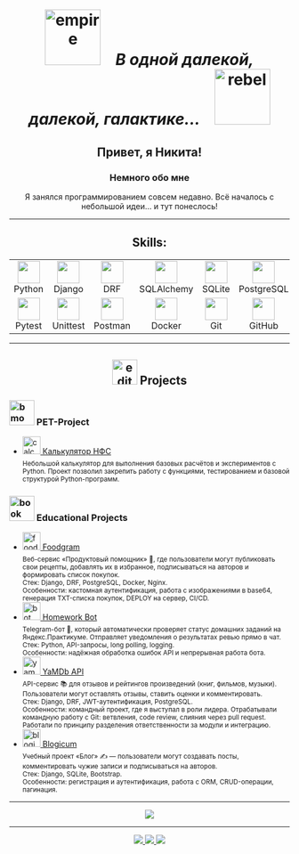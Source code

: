<h1 align="center">
  <img width="100" height="100" src="https://img.icons8.com/color/144/empire.png" alt="empire"/>
  &nbsp;&nbsp;
  <em>В одной далекой, далекой, галактике...</em>
  &nbsp;&nbsp;
  <img width="100" height="100" src="https://img.icons8.com/color/144/rebel.png" alt="rebel"/>
</h1>

<h2 align="center">Привет, я Никита!</h2>
<h3 align="center">Немного обо мне</h3>
<p align="center">Я занялся программированием совсем недавно. Всё началось с небольшой идеи… и тут понеслось!</p>

---

<h2 align="center">Skills:</h2>

<table align="center">
  <tr>
    <td align="center" width="130">
      <img src="https://cdn.jsdelivr.net/gh/devicons/devicon/icons/python/python-original.svg" width="40"/><br/>Python
    </td>
    <td align="center" width="130">
      <img src="https://cdn.jsdelivr.net/gh/devicons/devicon/icons/django/django-plain.svg" width="40"/><br/>Django
    </td>
    <td align="center" width="130">
      <img src="https://cdn.jsdelivr.net/gh/devicons/devicon/icons/django/django-plain.svg" width="40"/><br/>DRF
    </td>
    <td align="center" width="130">
      <img src="https://cdn.jsdelivr.net/gh/devicons/devicon/icons/sqlalchemy/sqlalchemy-original.svg" width="40"/><br/>SQLAlchemy
    </td>
    <td align="center" width="130">
      <img src="https://cdn.jsdelivr.net/gh/devicons/devicon/icons/sqlite/sqlite-original.svg" width="40"/><br/>SQLite
    </td>
    <td align="center" width="130">
      <img src="https://cdn.jsdelivr.net/gh/devicons/devicon/icons/postgresql/postgresql-original.svg" width="40"/><br/>PostgreSQL
    </td>
  </tr>
  <tr>
    <td align="center" width="130">
      <img src="https://cdn.jsdelivr.net/gh/devicons/devicon/icons/pytest/pytest-original.svg" width="40"/><br/>Pytest
    </td>
    <td align="center" width="130">
      <img src="https://cdn.jsdelivr.net/gh/devicons/devicon/icons/python/python-original.svg" width="40"/><br/>Unittest
    </td>
    <td align="center" width="130">
      <img src="https://www.svgrepo.com/show/354202/postman-icon.svg" width="40"/><br/>Postman
    </td>
    <td align="center" width="130">
      <img src="https://cdn.jsdelivr.net/gh/devicons/devicon/icons/docker/docker-original.svg" width="40"/><br/>Docker
    </td>
    <td align="center" width="130">
      <img src="https://cdn.jsdelivr.net/gh/devicons/devicon/icons/git/git-original.svg" width="40"/><br/>Git
    </td>
    <td align="center" width="130">
      <img src="https://cdn.jsdelivr.net/gh/devicons/devicon/icons/github/github-original.svg" width="40"/><br/>GitHub
    </td>
  </tr>
</table>

---

<h2 align="center">
  <img width="45" height="45" src="https://img.icons8.com/arcade/32/edit.png" alt="edit"/> Projects
</h2>

<h3>
  <img width="45" height="45" src="https://img.icons8.com/arcade/32/bmo.png" alt="bmo"/> PET-Project
</h3>
<ul>
  <li>
    <a href="https://github.com/StigTax/Calculations">
      <img width="32" height="32" src="https://img.icons8.com/arcade/64/numbered-list.png" alt="calc"/>
      Калькулятор НФС
    </a><br/>
    <sub>
      Небольшой калькулятор для выполнения базовых расчётов и экспериментов с Python.  
      Проект позволил закрепить работу с функциями, тестированием и базовой структурой Python-программ.
    </sub>
  </li>
</ul>

<h3>
  <img width="45" height="45" src="https://img.icons8.com/arcade/32/book.png" alt="book"/> Educational Projects
</h3>
<ul>
  <li>
    <a href="https://github.com/StigTax/foodgram">
      <img width="32" height="32" src="https://img.icons8.com/arcade/64/fast-food.png" alt="foodgram"/>
      Foodgram
    </a><br/>
    <sub>
      Веб-сервис «Продуктовый помощник» 🍲, где пользователи могут публиковать свои рецепты, добавлять их в избранное, 
      подписываться на авторов и формировать список покупок.  
      <br/>Стек: Django, DRF, PostgreSQL, Docker, Nginx.  
      <br/>Особенности: кастомная аутентификация, работа с изображениями в base64, генерация TXT-списка покупок, DEPLOY на сервер, CI/CD.
    </sub>
  </li>
  <li>
    <a href="https://github.com/StigTax/homework_bot">
      <img width="32" height="32" src="https://img.icons8.com/arcade/64/bot.png" alt="bot"/>
      Homework Bot
    </a><br/>
    <sub>
      Telegram-бот 🤖, который автоматически проверяет статус домашних заданий на Яндекс.Практикуме.  
      Отправляет уведомления о результатах ревью прямо в чат.  
      <br/>Стек: Python, API-запросы, long polling, logging.  
      <br/>Особенности: надёжная обработка ошибок API и непрерывная работа бота.
    </sub>
  </li>
  <li>
    <a href="https://github.com/StigTax/api_yamdb">
      <img width="32" height="32" src="https://img.icons8.com/arcade/64/people-working-together.png" alt="yamdb"/>
      YaMDb API
    </a><br/>
    <sub>
      API-сервис 📚 для отзывов и рейтингов произведений (книг, фильмов, музыки).  
      Пользователи могут оставлять отзывы, ставить оценки и комментировать.  
      <br/>Стек: Django, DRF, JWT-аутентификация, PostgreSQL.  
      <br/>Особенности: командный проект, где я выступал в роли лидера.  
      Отрабатывали командную работу с Git: ветвления, code review, слияния через pull request.  
      Работали по принципу разделения ответственности за модули и интеграцию.
    </sub>
  </li>
  <li>
    <a href="https://github.com/StigTax/django_sprint4-main">
      <img width="32" height="32" src="https://img.icons8.com/arcade/64/activity-history.png" alt="blogicum"/>
      Blogicum
    </a><br/>
    <sub>
      Учебный проект «Блог» ✍️ — пользователи могут создавать посты, комментировать чужие записи и подписываться на авторов.  
      <br/>Стек: Django, SQLite, Bootstrap.  
      <br/>Особенности: регистрация и аутентификация, работа с ORM, CRUD-операции, пагинация.
    </sub>
  </li>
</ul>

---

<p align="center">
  <img src="https://github-readme-stats.vercel.app/api/top-langs/?username=StigTax&layout=compact&theme=radical"/>
</p>

---

<p align="center">
  <a href="mailto:efremchef@yandex.ru">
    <img src="https://img.shields.io/badge/Email-D14836?style=for-the-badge&logo=gmail&logoColor=white" />
  </a>
  <a href="https://t.me/Nik_efr">
    <img src="https://img.shields.io/badge/Telegram-2CA5E0?style=for-the-badge&logo=telegram&logoColor=white" />
  </a>
  <a href="https://github.com/StigTax">
    <img src="https://img.shields.io/badge/GitHub-000000?style=for-the-badge&logo=github&logoColor=white" />
  </a>
</p>
